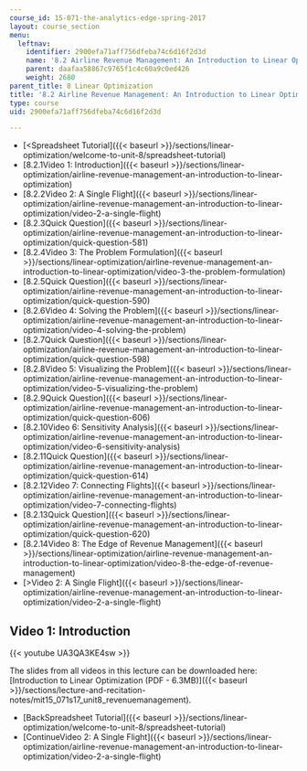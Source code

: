 ```yaml
---
course_id: 15-071-the-analytics-edge-spring-2017
layout: course_section
menu:
  leftnav:
    identifier: 2900efa71aff756dfeba74c6d16f2d3d
    name: '8.2 Airline Revenue Management: An Introduction to Linear Optimization '
    parent: daafaa58867c9765f1c4c60a9c0ed426
    weight: 2680
parent_title: 8 Linear Optimization
title: '8.2 Airline Revenue Management: An Introduction to Linear Optimization '
type: course
uid: 2900efa71aff756dfeba74c6d16f2d3d

---
```


*   [<Spreadsheet Tutorial]({{< baseurl >}}/sections/linear-optimization/welcome-to-unit-8/spreadsheet-tutorial)
*   [8.2.1Video 1: Introduction]({{< baseurl >}}/sections/linear-optimization/airline-revenue-management-an-introduction-to-linear-optimization)
*   [8.2.2Video 2: A Single Flight]({{< baseurl >}}/sections/linear-optimization/airline-revenue-management-an-introduction-to-linear-optimization/video-2-a-single-flight)
*   [8.2.3Quick Question]({{< baseurl >}}/sections/linear-optimization/airline-revenue-management-an-introduction-to-linear-optimization/quick-question-581)
*   [8.2.4Video 3: The Problem Formulation]({{< baseurl >}}/sections/linear-optimization/airline-revenue-management-an-introduction-to-linear-optimization/video-3-the-problem-formulation)
*   [8.2.5Quick Question]({{< baseurl >}}/sections/linear-optimization/airline-revenue-management-an-introduction-to-linear-optimization/quick-question-590)
*   [8.2.6Video 4: Solving the Problem]({{< baseurl >}}/sections/linear-optimization/airline-revenue-management-an-introduction-to-linear-optimization/video-4-solving-the-problem)
*   [8.2.7Quick Question]({{< baseurl >}}/sections/linear-optimization/airline-revenue-management-an-introduction-to-linear-optimization/quick-question-598)
*   [8.2.8Video 5: Visualizing the Problem]({{< baseurl >}}/sections/linear-optimization/airline-revenue-management-an-introduction-to-linear-optimization/video-5-visualizing-the-problem)
*   [8.2.9Quick Question]({{< baseurl >}}/sections/linear-optimization/airline-revenue-management-an-introduction-to-linear-optimization/quick-question-606)
*   [8.2.10Video 6: Sensitivity Analysis]({{< baseurl >}}/sections/linear-optimization/airline-revenue-management-an-introduction-to-linear-optimization/video-6-sensitivity-analysis)
*   [8.2.11Quick Question]({{< baseurl >}}/sections/linear-optimization/airline-revenue-management-an-introduction-to-linear-optimization/quick-question-614)
*   [8.2.12Video 7: Connecting Flights]({{< baseurl >}}/sections/linear-optimization/airline-revenue-management-an-introduction-to-linear-optimization/video-7-connecting-flights)
*   [8.2.13Quick Question]({{< baseurl >}}/sections/linear-optimization/airline-revenue-management-an-introduction-to-linear-optimization/quick-question-620)
*   [8.2.14Video 8: The Edge of Revenue Management]({{< baseurl >}}/sections/linear-optimization/airline-revenue-management-an-introduction-to-linear-optimization/video-8-the-edge-of-revenue-management)
*   [\>Video 2: A Single Flight]({{< baseurl >}}/sections/linear-optimization/airline-revenue-management-an-introduction-to-linear-optimization/video-2-a-single-flight)

Video 1: Introduction
---------------------

{{< youtube UA3QA3KE4sw >}}

The slides from all videos in this lecture can be downloaded here: [Introduction to Linear Optimization (PDF - 6.3MB)]({{< baseurl >}}/sections/lecture-and-recitation-notes/mit15_071s17_unit8_revenuemanagement).

*   [BackSpreadsheet Tutorial]({{< baseurl >}}/sections/linear-optimization/welcome-to-unit-8/spreadsheet-tutorial)
*   [ContinueVideo 2: A Single Flight]({{< baseurl >}}/sections/linear-optimization/airline-revenue-management-an-introduction-to-linear-optimization/video-2-a-single-flight)